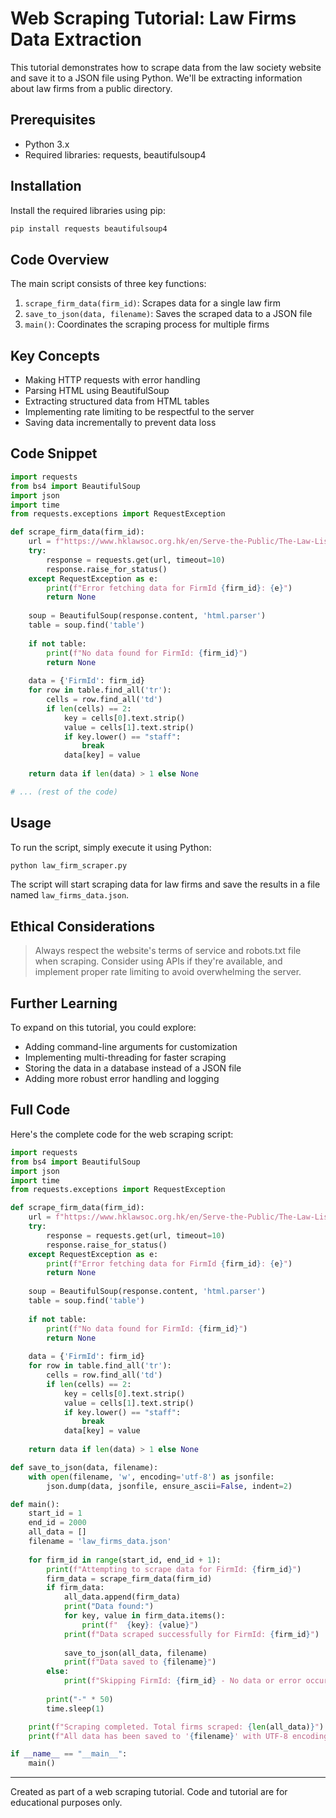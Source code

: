 # Web Scraping Tutorial: Law Firms Data Extraction

This tutorial demonstrates how to scrape data from the law society website and save it to a JSON file using Python. We'll be extracting information about law firms from a public directory.

## Prerequisites

- Python 3.x
- Required libraries: requests, beautifulsoup4

## Installation

Install the required libraries using pip:

```bash
pip install requests beautifulsoup4
```

## Code Overview

The main script consists of three key functions:

1. `scrape_firm_data(firm_id)`: Scrapes data for a single law firm
2. `save_to_json(data, filename)`: Saves the scraped data to a JSON file
3. `main()`: Coordinates the scraping process for multiple firms

## Key Concepts

- Making HTTP requests with error handling
- Parsing HTML using BeautifulSoup
- Extracting structured data from HTML tables
- Implementing rate limiting to be respectful to the server
- Saving data incrementally to prevent data loss

## Code Snippet

```python
import requests
from bs4 import BeautifulSoup
import json
import time
from requests.exceptions import RequestException

def scrape_firm_data(firm_id):
    url = f"https://www.hklawsoc.org.hk/en/Serve-the-Public/The-Law-List/Firm-Detail?FirmId={firm_id}"
    try:
        response = requests.get(url, timeout=10)
        response.raise_for_status()
    except RequestException as e:
        print(f"Error fetching data for FirmId {firm_id}: {e}")
        return None
    
    soup = BeautifulSoup(response.content, 'html.parser')
    table = soup.find('table')
    
    if not table:
        print(f"No data found for FirmId: {firm_id}")
        return None
    
    data = {'FirmId': firm_id}
    for row in table.find_all('tr'):
        cells = row.find_all('td')
        if len(cells) == 2:
            key = cells[0].text.strip()
            value = cells[1].text.strip()
            if key.lower() == "staff":
                break
            data[key] = value
    
    return data if len(data) > 1 else None

# ... (rest of the code)
```

## Usage

To run the script, simply execute it using Python:

```bash
python law_firm_scraper.py
```

The script will start scraping data for law firms and save the results in a file named `law_firms_data.json`.

## Ethical Considerations

> Always respect the website's terms of service and robots.txt file when scraping. Consider using APIs if they're available, and implement proper rate limiting to avoid overwhelming the server.

## Further Learning

To expand on this tutorial, you could explore:

- Adding command-line arguments for customization
- Implementing multi-threading for faster scraping
- Storing the data in a database instead of a JSON file
- Adding more robust error handling and logging

## Full Code

Here's the complete code for the web scraping script:

```python
import requests
from bs4 import BeautifulSoup
import json
import time
from requests.exceptions import RequestException

def scrape_firm_data(firm_id):
    url = f"https://www.hklawsoc.org.hk/en/Serve-the-Public/The-Law-List/Firm-Detail?FirmId={firm_id}"
    try:
        response = requests.get(url, timeout=10)
        response.raise_for_status()
    except RequestException as e:
        print(f"Error fetching data for FirmId {firm_id}: {e}")
        return None
    
    soup = BeautifulSoup(response.content, 'html.parser')
    table = soup.find('table')
    
    if not table:
        print(f"No data found for FirmId: {firm_id}")
        return None
    
    data = {'FirmId': firm_id}
    for row in table.find_all('tr'):
        cells = row.find_all('td')
        if len(cells) == 2:
            key = cells[0].text.strip()
            value = cells[1].text.strip()
            if key.lower() == "staff":
                break
            data[key] = value
    
    return data if len(data) > 1 else None

def save_to_json(data, filename):
    with open(filename, 'w', encoding='utf-8') as jsonfile:
        json.dump(data, jsonfile, ensure_ascii=False, indent=2)

def main():
    start_id = 1
    end_id = 2000
    all_data = []
    filename = 'law_firms_data.json'
    
    for firm_id in range(start_id, end_id + 1):
        print(f"Attempting to scrape data for FirmId: {firm_id}")
        firm_data = scrape_firm_data(firm_id)
        if firm_data:
            all_data.append(firm_data)
            print("Data found:")
            for key, value in firm_data.items():
                print(f"  {key}: {value}")
            print(f"Data scraped successfully for FirmId: {firm_id}")
            
            save_to_json(all_data, filename)
            print(f"Data saved to {filename}")
        else:
            print(f"Skipping FirmId: {firm_id} - No data or error occurred")
        
        print("-" * 50)
        time.sleep(1)

    print(f"Scraping completed. Total firms scraped: {len(all_data)}")
    print(f"All data has been saved to '{filename}' with UTF-8 encoding")

if __name__ == "__main__":
    main()
```

---

Created as part of a web scraping tutorial. Code and tutorial are for educational purposes only.
